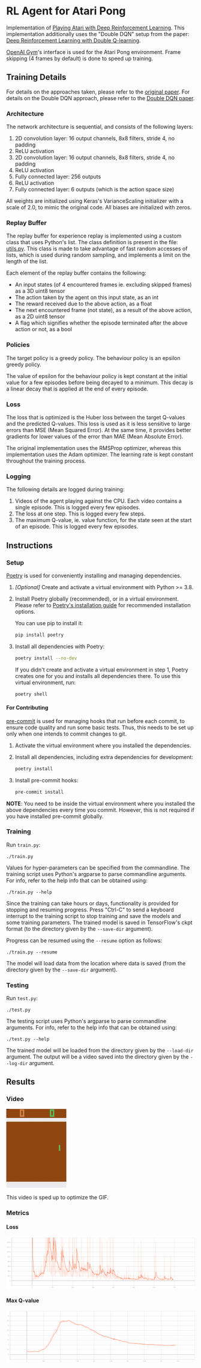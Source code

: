 # RL Agent for Atari Pong

Implementation of [Playing Atari with Deep Reinforcement Learning](https://arxiv.org/abs/1312.5602).
This implementation additionally uses the "Double DQN" setup from the paper: [Deep Reinforcement Learning with Double Q-learning](https://arxiv.org/abs/1509.06461).

[OpenAI Gym](https://github.com/openai/gym)'s interface is used for the Atari Pong environment.
Frame skipping (4 frames by default) is done to speed up training.

## Training Details
For details on the approaches taken, please refer to the [original paper](https://arxiv.org/abs/1312.5602).
For details on the Double DQN approach, please refer to the [Double DQN paper](https://arxiv.org/abs/1509.06461).

### Architecture
The network architecture is sequential, and consists of the following layers:
1. 2D convolution layer: 16 output channels, 8x8 filters, stride 4, no padding
2. ReLU activation
3. 2D convolution layer: 16 output channels, 8x8 filters, stride 4, no padding
4. ReLU activation
5. Fully connected layer: 256 outputs
6. ReLU activation
7. Fully connected layer: 6 outputs (which is the action space size)

All weights are initialized using Keras's VarianceScaling initializer with a scale of 2.0, to mimic the original code.
All biases are initialized with zeros.

### Replay Buffer
The replay buffer for experience replay is implemented using a custom class that uses Python's list.
The class definition is present in the file: [utils.py](https://github.com/rharish101/PongRL/blob/master/utils.py#L12).
This class is made to take advantage of fast random accesses of lists, which is used during random sampling, and implements a limit on the length of the list.

Each element of the replay buffer contains the following:
* An input states (of 4 encountered frames ie. excluding skipped frames) as a 3D uint8 tensor
* The action taken by the agent on this input state, as an int
* The reward received due to the above action, as a float
* The next encountered frame (not state), as a result of the above action, as a 2D uint8 tensor
* A flag which signifies whether the episode terminated after the above action or not, as a bool

### Policies
The target policy is a greedy policy.
The behaviour policy is an epsilon greedy policy.

The value of epsilon for the behaviour policy is kept constant at the initial value for a few episodes before being decayed to a minimum.
This decay is a linear decay that is applied at the end of every episode.

### Loss
The loss that is optimized is the Huber loss between the target Q-values and the predicted Q-values.
This loss is used as it is less sensitive to large errors than MSE (Mean Squared Error).
At the same time, it provides better gradients for lower values of the error than MAE (Mean Absolute Error).

The original implementation uses the RMSProp optimizer, whereas this implementation uses the Adam optimizer.
The learning rate is kept constant throughout the training process.

### Logging
The following details are logged during training:
1. Videos of the agent playing against the CPU. Each video contains a single episode. This is logged every few episodes.
2. The loss at one step. This is logged every few steps.
3. The maximum Q-value, ie. value function, for the state seen at the start of an episode. This is logged every few episodes.

## Instructions

### Setup
[Poetry](https://python-poetry.org/) is used for conveniently installing and managing dependencies.

1. *[Optional]* Create and activate a virtual environment with Python >= 3.8.

2. Install Poetry globally (recommended), or in a virtual environment.
    Please refer to [Poetry's installation guide](https://python-poetry.org/docs/#installation) for recommended installation options.

    You can use pip to install it:
    ```sh
    pip install poetry
    ```

3. Install all dependencies with Poetry:
    ```sh
    poetry install --no-dev
    ```

    If you didn't create and activate a virtual environment in step 1, Poetry creates one for you and installs all dependencies there.
    To use this virtual environment, run:
    ```sh
    poetry shell
    ```

#### For Contributing
[pre-commit](https://pre-commit.com/) is used for managing hooks that run before each commit, to ensure code quality and run some basic tests.
Thus, this needs to be set up only when one intends to commit changes to git.

1. Activate the virtual environment where you installed the dependencies.

2. Install all dependencies, including extra dependencies for development:
    ```sh
    poetry install
    ```

3. Install pre-commit hooks:
    ```sh
    pre-commit install
    ```

**NOTE**: You need to be inside the virtual environment where you installed the above dependencies every time you commit.
However, this is not required if you have installed pre-commit globally.

### Training
Run `train.py`:
```
./train.py
```

Values for hyper-parameters can be specified from the commandline.
The training script uses Python's argparse to parse commandline arguments.
For info, refer to the help info that can be obtained using:
```
./train.py --help
```

Since the training can take hours or days, functionality is provided for stopping and resuming progress.
Press "Ctrl-C" to send a keyboard interrupt to the training script to stop training and save the models and some training parameters.
The trained model is saved in TensorFlow's ckpt format (to the directory given by the `--save-dir` argument).

Progress can be resumed using the `--resume` option as follows:
```
./train.py --resume
```
The model will load data from the location where data is saved (from the directory given by the `--save-dir` argument).

### Testing
Run `test.py`:
```
./test.py
```

The testing script uses Python's argparse to parse commandline arguments.
For info, refer to the help info that can be obtained using:
```
./test.py --help
```

The trained model will be loaded from the directory given by the `--load-dir` argument.
The output will be a video saved into the directory given by the `--log-dir` argument.

## Results

### Video
![video](./images/play.gif)

This video is sped up to optimize the GIF.

### Metrics
#### Loss
![loss](./images/loss.png)

#### Max Q-value
![max-q](./images/max-q.png)
